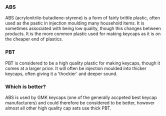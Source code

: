 ### ABS
ABS (acrylonitrile-butadiene-styrene) is a form of fairly brittle plastic, often used as the pastic in injection moulding many household items. It is sometimes associated with being low quality, though this changes between products. It is the more common plastic used for making keycaps as it is on the cheaper end of plastics.

### PBT
PBT is considered to be a high quality plastic for making keycaps, though it comes at a larger price. It will often be injection moulded into thicker keycaps, often giving it a 'thockier' and deeper sound.


### Which is better?
ABS is used by GMK keycaps (one of the generally accpeted best keycap manufacturers) and could therefore be considered to be better, however almost all other high quality cap sets use thick PBT.